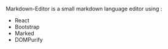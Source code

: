 Markdown-Editor is a small markdown language editor using :
- React
- Bootstrap
- Marked
- DOMPurify
